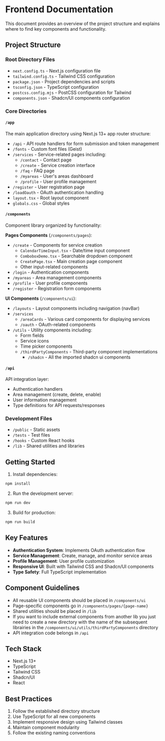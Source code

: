 # Frontend Documentation

This document provides an overview of the project structure and explains where to find key components and functionality.

## Project Structure

### Root Directory Files
- `next.config.ts` - Next.js configuration file
- `tailwind.config.ts` - Tailwind CSS configuration
- `package.json` - Project dependencies and scripts
- `tsconfig.json` - TypeScript configuration
- `postcss.config.mjs` - PostCSS configuration for Tailwind
- `components.json` - Shadcn/UI components configuration

### Core Directories

#### `/app`
The main application directory using Next.js 13+ app router structure:
- `/api` - API route handlers for form submission and token management
- `/fonts` - Custom font files (Geist)
- `/services` - Service-related pages including:
  - `/contact` - Contact page
  - `/create` - Service creation interface
  - `/faq` - FAQ page
  - `/myareas` - User's areas dashboard
  - `/profile` - User profile management
- `/register` - User registration page
- `/loadOauth` - OAuth authentication handling
- `layout.tsx` - Root layout component
- `globals.css` - Global styles

#### `/components`
Component library organized by functionality:

**Pages Components** (`/components/pages`):
- `/create` - Components for service creation
  - `CalendarTimeInput.tsx` - Date/time input component
  - `ComboboxDemo.tsx` - Searchable dropdown component
  - `CreatePage.tsx` - Main creation page component
  - Other input-related components
- `/login` - Authentication components
- `/myareas` - Area management components
- `/profile` - User profile components
- `/register` - Registration form components

**UI Components** (`/components/ui`):
- `/layouts` - Layout components including navigation (navBar)
- `/services`
  - `/areaCards` - Various card components for displaying services
  - `/oauth` - OAuth-related components
- `/utils` - Utility components including:
  - Form fields
  - Service icons
  - Time picker components
  - `/thirdPartyComponents` - Third-party component implementations
    - `/shadcn` - All the imported shadcn ui components


#### `/api`
API integration layer:
- Authentication handlers
- Area management (create, delete, enable)
- User information management
- Type definitions for API requests/responses

### Development Files
- `/public` - Static assets
- `/tests` - Test files
- `/hooks` - Custom React hooks
- `/lib` - Shared utilities and libraries

## Getting Started

1. Install dependencies:
```bash
npm install
```

2. Run the development server:
```bash
npm run dev
```

3. Build for production:
```bash
npm run build
```

## Key Features

- **Authentication System**: Implements OAuth authentication flow
- **Service Management**: Create, manage, and monitor service areas
- **Profile Management**: User profile customization
- **Responsive UI**: Built with Tailwind CSS and Shadcn/UI components
- **Type Safety**: Full TypeScript implementation

## Component Guidelines

- All reusable UI components should be placed in `/components/ui`
- Page-specific components go in `/components/pages/{page-name}`
- Shared utilities should be placed in `/lib`
- If you want to include external components from another lib you just need to create a new directory with the name of the subsequent librairies in the `/components/ui/utils/thirdPartyComponents` directory
- API integration code belongs in `/api`

## Tech Stack

- Next.js 13+
- TypeScript
- Tailwind CSS
- Shadcn/UI
- React

## Best Practices

1. Follow the established directory structure
2. Use TypeScript for all new components
3. Implement responsive design using Tailwind classes
4. Maintain component modularity
5. Follow the existing naming conventions
